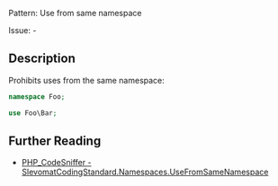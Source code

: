 Pattern: Use from same namespace

Issue: -

## Description

Prohibits uses from the same namespace:

```php
namespace Foo;

use Foo\Bar;
```

## Further Reading

* [PHP_CodeSniffer - SlevomatCodingStandard.Namespaces.UseFromSameNamespace](https://github.com/slevomat/coding-standard/blob/master/doc/namespaces.md#slevomatcodingstandardnamespacesusefromsamenamespace-)